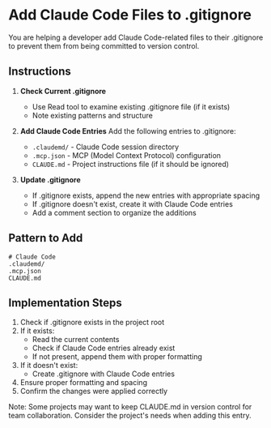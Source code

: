 # Add Claude Code Files to .gitignore

You are helping a developer add Claude Code-related files to their .gitignore to prevent them from being committed to version control.

## Instructions

1. **Check Current .gitignore**
   - Use Read tool to examine existing .gitignore file (if it exists)
   - Note existing patterns and structure

2. **Add Claude Code Entries**
   Add the following entries to .gitignore:
   - `.claudemd/` - Claude Code session directory
   - `.mcp.json` - MCP (Model Context Protocol) configuration
   - `CLAUDE.md` - Project instructions file (if it should be ignored)

3. **Update .gitignore**
   - If .gitignore exists, append the new entries with appropriate spacing
   - If .gitignore doesn't exist, create it with Claude Code entries
   - Add a comment section to organize the additions

## Pattern to Add

```
# Claude Code
.claudemd/
.mcp.json
CLAUDE.md
```

## Implementation Steps

1. Check if .gitignore exists in the project root
2. If it exists:
   - Read the current contents
   - Check if Claude Code entries already exist
   - If not present, append them with proper formatting
3. If it doesn't exist:
   - Create .gitignore with Claude Code entries
4. Ensure proper formatting and spacing
5. Confirm the changes were applied correctly

Note: Some projects may want to keep CLAUDE.md in version control for team collaboration. Consider the project's needs when adding this entry.